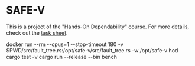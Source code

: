 # SAFE-V

This is a project of the "Hands-On Dependability" course.
For more details, check out the [task sheet](https://hod.cs.uni-saarland.de/projects/P03.html).

docker run --rm --cpus=1 --stop-timeout 180 -v $PWD/src/fault_tree.rs:/opt/safe-v/src/fault_tree.rs -w /opt/safe-v hod cargo test -v
cargo run --release --bin bench